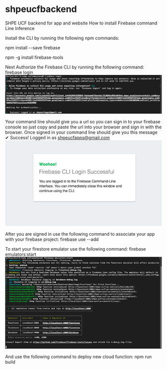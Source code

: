 # shpeucfbackend
SHPE UCF backend for app and website
How to install Firebase command Line Inference 

Install the CLI by running the following npm commands:

npm install --save firebase

npm -g install firebase-tools

Next Authorize the Firebase CLI by running the following command:
firebase login
![loginPic](https://github.com/SHPEUCF/shpeucfbackend/blob/master/assets/signIn.png)

Your command line should give you a url so you can sign in to your firebase console so just copy and paste the url into your browser and sign in with the browser.
Once signed in your command line should give you this message
✔  Success! Logged in as shpeucfapps@gmail.com
![finishedLogin](https://github.com/SHPEUCF/shpeucfbackend/blob/master/assets/onlineFirebase.png)

After you are signed in use the following command to associate your app with your firebase project:
firebase use --add

To start your firestore emulator use the following command:
firebase emulators:start
![emulator](https://github.com/SHPEUCF/shpeucfbackend/blob/master/assets/emulatorFirebase.png)

And use the following command to deploy new cloud function: 
npm run build


